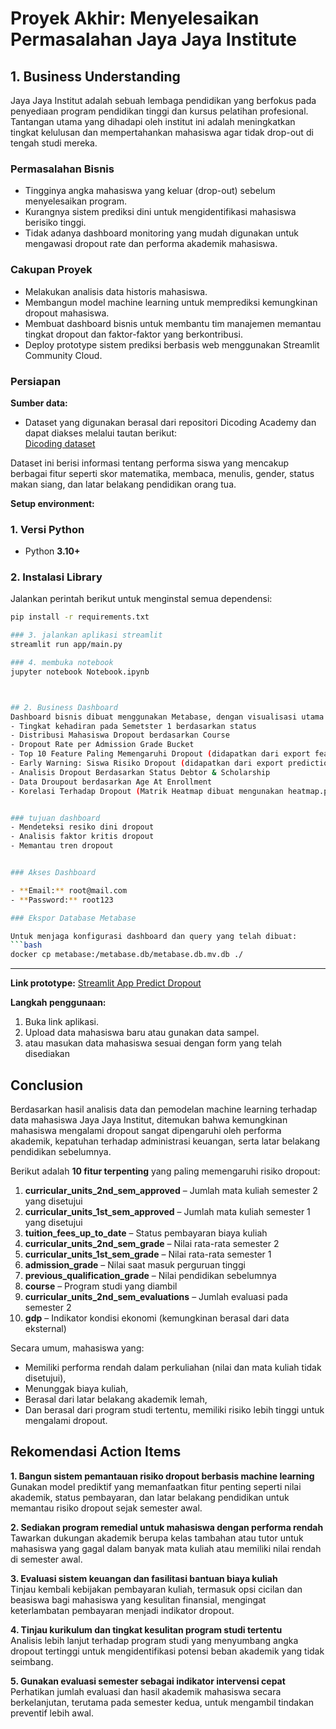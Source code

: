 # Proyek Akhir: Menyelesaikan Permasalahan Jaya Jaya Institute

##  1. Business Understanding
Jaya Jaya Institut adalah sebuah lembaga pendidikan  yang berfokus pada penyediaan program pendidikan tinggi dan kursus pelatihan profesional. Tantangan utama yang dihadapi oleh institut ini adalah meningkatkan tingkat kelulusan dan mempertahankan mahasiswa agar tidak drop-out di tengah studi mereka.

### Permasalahan Bisnis
- Tingginya angka mahasiswa yang keluar (drop-out) sebelum menyelesaikan program.
- Kurangnya sistem prediksi dini untuk mengidentifikasi mahasiswa berisiko tinggi.
- Tidak adanya dashboard monitoring yang mudah digunakan untuk mengawasi dropout rate dan performa akademik mahasiswa.

### Cakupan Proyek
- Melakukan analisis data historis mahasiswa.
- Membangun model machine learning untuk memprediksi kemungkinan dropout mahasiswa.
- Membuat dashboard bisnis untuk membantu tim manajemen memantau tingkat dropout dan faktor-faktor yang berkontribusi.
- Deploy prototype sistem prediksi berbasis web menggunakan Streamlit Community Cloud.

### Persiapan
**Sumber data:**
- Dataset yang digunakan berasal dari repositori Dicoding Academy dan dapat diakses melalui tautan berikut:  
[Dicoding dataset](https://github.com/dicodingacademy/dicoding_dataset/blob/main/students_performance/data.csv)

Dataset ini berisi informasi tentang performa siswa yang mencakup berbagai fitur seperti skor matematika, membaca, menulis, gender, status makan siang, dan latar belakang pendidikan orang tua.

**Setup environment:**
### 1. Versi Python
- Python **3.10+**

### 2. Instalasi Library
Jalankan perintah berikut untuk menginstal semua dependensi:
```bash
pip install -r requirements.txt

### 3. jalankan aplikasi streamlit
streamlit run app/main.py

### 4. membuka notebook
jupyter notebook Notebook.ipynb



## 2. Business Dashboard
Dashboard bisnis dibuat menggunakan Metabase, dengan visualisasi utama seperti:
- Tingkat kehadiran pada Semetster 1 berdasarkan status
- Distribusi Mahasiswa Dropout berdasarkan Course
- Dropout Rate per Admission Grade Bucket
- Top 10 Feature Paling Memengaruhi Dropout (didapatkan dari export feature importance dari model)
- Early Warning: Siswa Risiko Dropout (didapatkan dari export predictions dari model)
- Analisis Dropout Berdasarkan Status Debtor & Scholarship
- Data Droupout berdasarkan Age At Enrollment
- Korelasi Terhadap Dropout (Matrik Heatmap dibuat mengunakan heatmap.py berdarkan data hasil kolerasi)


### tujuan dashboard
- Mendeteksi resiko dini dropout
- Analisis faktor kritis dropout
- Memantau tren dropout


### Akses Dashboard

- **Email:** root@mail.com  
- **Password:** root123

### Ekspor Database Metabase

Untuk menjaga konfigurasi dashboard dan query yang telah dibuat:
```bash
docker cp metabase:/metabase.db/metabase.db.mv.db ./
```

---


**Link prototype:**
[Streamlit App Predict Dropout](https://proyek-akhir-windi.streamlit.app/)

**Langkah penggunaan:**
1. Buka link aplikasi.
2. Upload data mahasiswa baru atau gunakan data sampel.
3. atau masukan data mahasiswa sesuai dengan form yang telah disediakan


##  Conclusion
Berdasarkan hasil analisis data dan pemodelan machine learning terhadap data mahasiswa Jaya Jaya Institut, ditemukan bahwa kemungkinan mahasiswa mengalami dropout sangat dipengaruhi oleh performa akademik, kepatuhan terhadap administrasi keuangan, serta latar belakang pendidikan sebelumnya.

Berikut adalah **10 fitur terpenting** yang paling memengaruhi risiko dropout:
1. **curricular_units_2nd_sem_approved** – Jumlah mata kuliah semester 2 yang disetujui
2. **curricular_units_1st_sem_approved** – Jumlah mata kuliah semester 1 yang disetujui
3. **tuition_fees_up_to_date** – Status pembayaran biaya kuliah
4. **curricular_units_2nd_sem_grade** – Nilai rata-rata semester 2
5. **curricular_units_1st_sem_grade** – Nilai rata-rata semester 1
6. **admission_grade** – Nilai saat masuk perguruan tinggi
7. **previous_qualification_grade** – Nilai pendidikan sebelumnya
8. **course** – Program studi yang diambil
9. **curricular_units_2nd_sem_evaluations** – Jumlah evaluasi pada semester 2
10. **gdp** – Indikator kondisi ekonomi (kemungkinan berasal dari data eksternal)

Secara umum, mahasiswa yang:
- Memiliki performa rendah dalam perkuliahan (nilai dan mata kuliah tidak disetujui),
- Menunggak biaya kuliah,
- Berasal dari latar belakang akademik lemah,
- Dan berasal dari program studi tertentu,
memiliki risiko lebih tinggi untuk mengalami dropout.

##  Rekomendasi Action Items

**1. Bangun sistem pemantauan risiko dropout berbasis machine learning**  
Gunakan model prediktif yang memanfaatkan fitur penting seperti nilai akademik, status pembayaran, dan latar belakang pendidikan untuk memantau risiko dropout sejak semester awal.

**2. Sediakan program remedial untuk mahasiswa dengan performa rendah**  
Tawarkan dukungan akademik berupa kelas tambahan atau tutor untuk mahasiswa yang gagal dalam banyak mata kuliah atau memiliki nilai rendah di semester awal.

**3. Evaluasi sistem keuangan dan fasilitasi bantuan biaya kuliah**  
Tinjau kembali kebijakan pembayaran kuliah, termasuk opsi cicilan dan beasiswa bagi mahasiswa yang kesulitan finansial, mengingat keterlambatan pembayaran menjadi indikator dropout.

**4. Tinjau kurikulum dan tingkat kesulitan program studi tertentu**  
Analisis lebih lanjut terhadap program studi yang menyumbang angka dropout tertinggi untuk mengidentifikasi potensi beban akademik yang tidak seimbang.

**5. Gunakan evaluasi semester sebagai indikator intervensi cepat**  
Perhatikan jumlah evaluasi dan hasil akademik mahasiswa secara berkelanjutan, terutama pada semester kedua, untuk mengambil tindakan preventif lebih awal.
